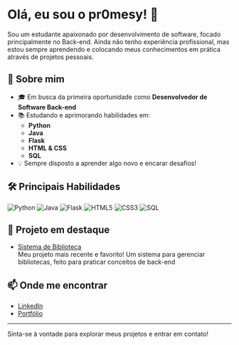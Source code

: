 # Olá, eu sou o pr0mesy! 👋

Sou um estudante apaixonado por desenvolvimento de software, focado principalmente no Back-end. Ainda não tenho experiência profissional, mas estou sempre aprendendo e colocando meus conhecimentos em prática através de projetos pessoais.

## 🚀 Sobre mim

- 🎓 Em busca da primeira oportunidade como **Desenvolvedor de Software Back-end**
- 📚 Estudando e aprimorando habilidades em:
  - **Python**
  - **Java**
  - **Flask**
  - **HTML & CSS**
  - **SQL**
- 💡 Sempre disposto a aprender algo novo e encarar desafios!

## 🛠️ Principais Habilidades

![Python](https://img.shields.io/badge/Python-3670A0?style=for-the-badge&logo=python&logoColor=ffdd54)
![Java](https://img.shields.io/badge/Java-ED8B00?style=for-the-badge&logo=java&logoColor=white)
![Flask](https://img.shields.io/badge/Flask-000000?style=for-the-badge&logo=flask&logoColor=white)
![HTML5](https://img.shields.io/badge/HTML5-E34F26?style=for-the-badge&logo=html5&logoColor=white)
![CSS3](https://img.shields.io/badge/CSS3-1572B6?style=for-the-badge&logo=css3&logoColor=white)
![SQL](https://img.shields.io/badge/SQL-4479A1?style=for-the-badge&logo=postgresql&logoColor=white)

## 📌 Projeto em destaque

- [Sistema de Biblioteca](https://github.com/pr0mesy?tab=repositories)  
  Meu projeto mais recente e favorito! Um sistema para gerenciar bibliotecas, feito para praticar conceitos de back-end

## 📫 Onde me encontrar

- [LinkedIn](https://www.linkedin.com/in/gabrielpromesy/)
- [Portfólio](https://proenca-dev.lovable.app/)

---

Sinta-se à vontade para explorar meus projetos e entrar em contato!
